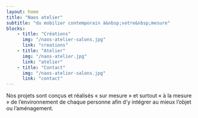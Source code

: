 ```yaml
---
layout: home
title: "Naos atelier"
subtitle: "du mobilier contemporain à&nbsp;votre&nbsp;mesure"
blocks:
    - title: "Créations"
      img: "/naos-atelier-salons.jpg"
      link: "creations"
    - title: "Atelier"
      img: "/naos-atelier.jpg"
      link: "atelier"
    - title: "Contact"
      img: "/naos-atelier-salons.jpg"
      link: "contact"
---
```


Nos projets sont conçus et réalisés « sur mesure » et surtout « à la mesure » de l’environnement de chaque personne afin d’y intégrer au mieux l’objet ou l’aménagement.